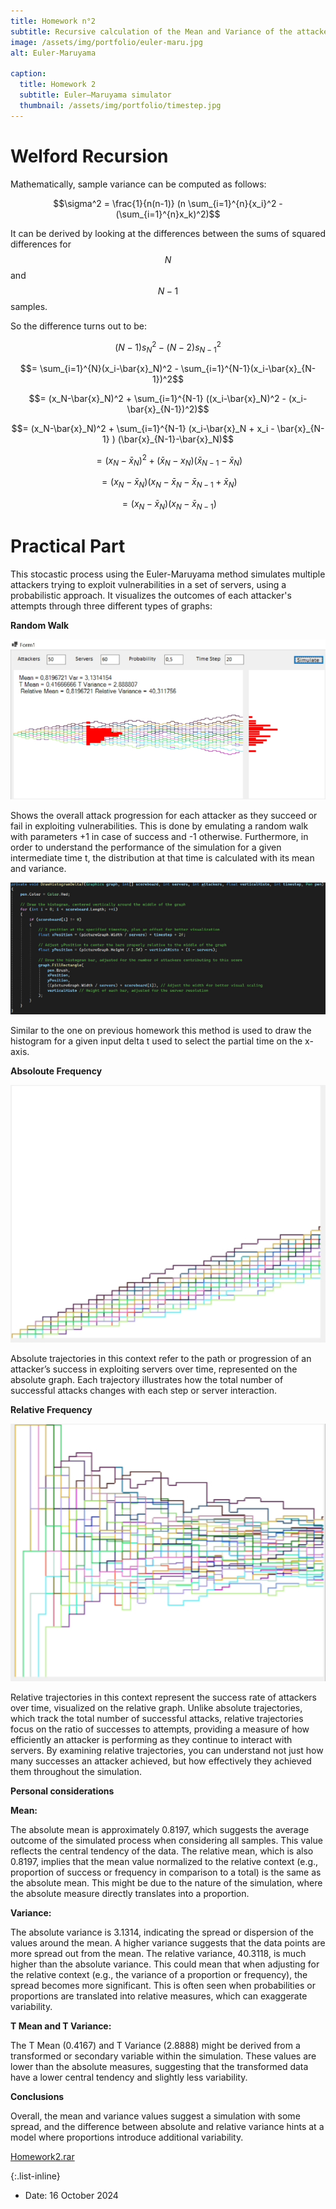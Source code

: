 ```yaml
---
title: Homework n°2
subtitle: Recursive calculation of the Mean and Variance of the attackers vs server simulation with absoloute and relative frequencies.
image: /assets/img/portfolio/euler-maru.jpg
alt: Euler-Maruyama

caption:
  title: Homework 2
  subtitle: Euler–Maruyama simulator
  thumbnail: /assets/img/portfolio/timestep.jpg
---
```


# **Welford Recursion**

Mathematically, sample variance can be computed as follows:

$$\sigma^2 = \frac{1}{n(n-1)} (n \sum_{i=1}^{n}{x_i}^2 - (\sum_{i=1}^{n}x_k)^2)$$

It can be derived by looking at the differences between the sums of squared differences for $$N$$ and $$N-1$$ samples.

So the difference turns out to be:

$$(N-1){s_N}^2 -(N-2){s_{N-1}}^2$$

$$= \sum_{i=1}^{N}(x_i-\bar{x}_N)^2 - \sum_{i=1}^{N-1}(x_i-\bar{x}_{N-1})^2$$

$$= (x_N-\bar{x}_N)^2 + \sum_{i=1}^{N-1} ((x_i-\bar{x}_N)^2 - (x_i-\bar{x}_{N-1})^2)$$

$$= (x_N-\bar{x}_N)^2 + \sum_{i=1}^{N-1} (x_i-\bar{x}_N + x_i - \bar{x}_{N-1} ) (\bar{x}_{N-1}-\bar{x}_N)$$

$$= (x_N-\bar{x}_N)^2 + (\bar{x}_N-x_N)(\bar{x}_{N-1}-\bar{x}_N)$$

$$= (x_N-\bar{x}_N)(x_N - \bar{x}_N - \bar{x}_{N-1} + \bar{x}_N)$$

$$= (x_N-\bar{x}_N)(x_N - \bar{x}_{N-1})$$

# **Practical Part**

This stocastic process using the Euler-Maruyama method simulates multiple attackers trying to exploit vulnerabilities in a set of servers, using a probabilistic approach. It visualizes the outcomes of each attacker's attempts through three different types of graphs:

**Random Walk**

![timestep](/assets/img/portfolio/timestep2.jpg)

Shows the overall attack progression for each attacker as they succeed or fail in exploiting vulnerabilities. This is done by emulating a random walk with parameters +1 in case of success and -1 otherwise. Furthermore, in order to understand the performance of the simulation for a given intermediate time t, the distribution at that time is calculated with its mean and variance.

![Code for t interval](/assets/img/portfolio/codedelta.jpg)

Similar to the one on previous homework this method is used to draw the histogram for a given input delta t used to select the partial time on the x-axis. 

**Absoloute Frequency**

![Absoloute Frequency](/assets/img/portfolio/absoloute.jpg)

 Absolute trajectories in this context refer to the path or progression of an attacker’s success in exploiting servers over time, represented on the absolute graph. Each trajectory illustrates how the total number of successful attacks changes with each step or server interaction.


**Relative Frequency**

![Relative Frequency](/assets/img/portfolio/relative.jpg)

Relative trajectories in this context represent the success rate of attackers over time, visualized on the relative graph. Unlike absolute trajectories, which track the total number of successful attacks, relative trajectories focus on the ratio of successes to attempts, providing a measure of how efficiently an attacker is performing as they continue to interact with servers.
By examining relative trajectories, you can understand not just how many successes an attacker achieved, but how effectively they achieved them throughout the simulation.

**Personal considerations**

**Mean:**

The absolute mean is approximately 0.8197, which suggests the average outcome of the simulated process when considering all samples. This value reflects the central tendency of the data.
The relative mean, which is also 0.8197, implies that the mean value normalized to the relative context (e.g., proportion of success or frequency in comparison to a total) is the same as the absolute mean. This might be due to the nature of the simulation, where the absolute measure directly translates into a proportion.

**Variance:**

The absolute variance is 3.1314, indicating the spread or dispersion of the values around the mean. A higher variance suggests that the data points are more spread out from the mean.
The relative variance, 40.3118, is much higher than the absolute variance. This could mean that when adjusting for the relative context (e.g., the variance of a proportion or frequency), the spread becomes more significant. This is often seen when probabilities or proportions are translated into relative measures, which can exaggerate variability.

**T Mean and T Variance:**

The T Mean (0.4167) and T Variance (2.8888) might be derived from a transformed or secondary variable within the simulation. These values are lower than the absolute measures, suggesting that the transformed data have a lower central tendency and slightly less variability.

**Conclusions**

Overall, the mean and variance values suggest a simulation with some spread, and the difference between absolute and relative variance hints at a model where proportions introduce additional variability.

[Homework2.rar](https://github.com/GabrielePapalino/statistics/raw/refs/heads/main/Homework%201.rar)

{:.list-inline}

- Date: 16 October 2024

